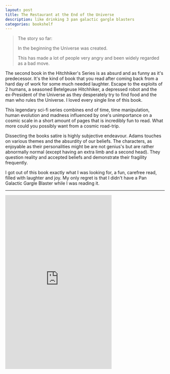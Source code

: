 ```yaml
---
layout: post
title: The Restaurant at the End of the Universe
description: like drinking 3 pan galactic gargle blasters
categories: bookshelf 
---
```


>The story so far:
>
>In the beginning the Universe was created.
>
>This has made a lot of people very angry and been widely regarded as a bad move.

The second book in the Hitchhiker's Series is as absurd and as funny as it's predecessor. It's the kind of book that you read after coming back from a hard day of work for some much needed laughter. Escape to the exploits of 2 humans, a seasoned  Betelgeuse Hitchhiker, a depressed robot and the ex-President of the Universe as they desperately try to find food and the man who rules the Universe. I loved every single line of this book.

This legendary sci-fi series combines end of time, time manipulation, human evolution and madness influenced by one's unimportance on a cosmic scale in a short amount of pages that is incredibly fun to read. What more could you possibly want from a cosmic road-trip.

Dissecting the books satire is highly subjective endeavour. Adams touches on various themes and the absurdity of our beliefs. The characters, as enjoyable as their personalities might be are not genius's but are rather abnormally normal (except having an extra limb and a second head). They question reality and accepted beliefs and demonstrate their fragility frequently.

I got out of this book exactly what I was looking for, a fun, carefree read, filled with laughter and joy. My only regret is that I didn't have a Pan Galactic Gargle Blaster while I was reading it.

___

<iframe type="text/html" width="336" height="550" frameborder="0" allowfullscreen style="max-width:100%" src="https://read.amazon.in/kp/card?asin=B003GK217G&preview=inline&linkCode=kpe&ref_=cm_sw_r_kb_dp_ZUHmEb4BE8W0M" ></iframe>